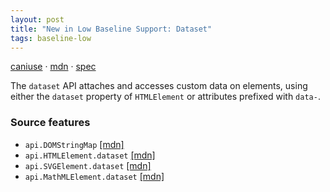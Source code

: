 ```yaml
---
layout: post
title: "New in Low Baseline Support: Dataset"
tags: baseline-low
---
```


[caniuse](https://caniuse.com/?search=dataset) · [mdn](https://developer.mozilla.org/en-US/search?q=Dataset) · [spec](https://html.spec.whatwg.org/multipage/dom.html#embedding-custom-non-visible-data-with-the-data-*-attributes)

The `dataset` API attaches and accesses custom data on elements, using either the `dataset` property of `HTMLElement` or attributes prefixed with `data-`.

### Source features

- ``api.DOMStringMap`` [[mdn]](https://developer.mozilla.org/en-US/search?q=api.DOMStringMap)
- ``api.HTMLElement.dataset`` [[mdn]](https://developer.mozilla.org/en-US/search?q=api.HTMLElement.dataset)
- ``api.SVGElement.dataset`` [[mdn]](https://developer.mozilla.org/en-US/search?q=api.SVGElement.dataset)
- ``api.MathMLElement.dataset`` [[mdn]](https://developer.mozilla.org/en-US/search?q=api.MathMLElement.dataset)
